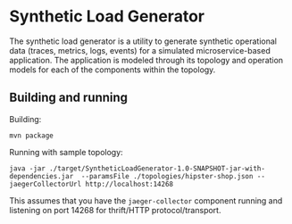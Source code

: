 # Synthetic Load Generator

The synthetic load generator is a utility to generate synthetic operational
data (traces, metrics, logs, events) for a simulated microservice-based application.
The application is modeled through its topology and operation models for each
of the components within the topology.

## Building and running

Building:
```
mvn package
```

Running with sample topology:
```
java -jar ./target/SyntheticLoadGenerator-1.0-SNAPSHOT-jar-with-dependencies.jar  --paramsFile ./topologies/hipster-shop.json --jaegerCollectorUrl http://localhost:14268
```

This assumes that you have the `jaeger-collector` component running and listening
on port 14268 for thrift/HTTP protocol/transport.
